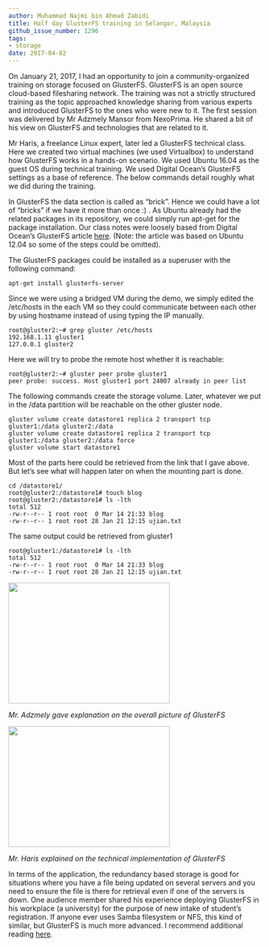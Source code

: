```yaml
---
author: Muhammad Najmi bin Ahmad Zabidi
title: Half day GlusterFS training in Selangor, Malaysia
github_issue_number: 1296
tags:
- storage
date: 2017-04-02
---
```


On January 21, 2017, I had an opportunity to join a community-organized training on storage focused on GlusterFS. GlusterFS is an open source cloud-based filesharing network. The training was not a strictly structured training as the topic approached knowledge sharing from various experts and introduced GlusterFS to the ones who were new to it. The first session was delivered by Mr Adzmely Mansor from NexoPrima. He shared a bit of his view on GlusterFS and technologies that are related to it.

Mr Haris, a freelance Linux expert, later led a GlusterFS technical class. Here we created two virtual machines (we used Virtualbox) to understand how GlusterFS works in a hands-on scenario. We used Ubuntu 16.04 as the guest OS during technical training. We used Digital Ocean’s GlusterFS settings as a base of reference. The below commands detail roughly what we did during the training.

In GlusterFS the data section is called as “brick”. Hence we could have a lot of “bricks” if we have it more than once :) . As Ubuntu already had the related packages in its repository, we could simply run apt-get for the package installation. Our class notes were loosely based from Digital Ocean’s GlusterFS article [here](https://www.digitalocean.com/community/tutorials/how-to-create-a-redundant-storage-pool-using-glusterfs-on-ubuntu-servers). (Note: the article was based on Ubuntu 12.04 so some of the steps could be omitted).

The GlusterFS packages could be installed as a superuser with the following command:

```plain
apt-get install glusterfs-server
```

Since we were using a bridged VM during the demo, we simply edited the /etc/hosts in the each VM so they could communicate between each other by using hostname instead of using typing the IP manually.

```plain
root@gluster2:~# grep gluster /etc/hosts
192.168.1.11 gluster1
127.0.0.1 gluster2
```

Here we will try to probe the remote host whether it is reachable:

```plain
root@gluster2:~# gluster peer probe gluster1
peer probe: success. Host gluster1 port 24007 already in peer list
```

The following commands create the storage volume. Later, whatever we put in the /data partition will be reachable on the other gluster node.

```plain
gluster volume create datastore1 replica 2 transport tcp gluster1:/data gluster2:/data
gluster volume create datastore1 replica 2 transport tcp gluster1:/data gluster2:/data force
gluster volume start datastore1
```

Most of the parts here could be retrieved from the link that I gave above. But let’s see what will happen later on when the mounting part is done.

```plain
cd /datastore1/
root@gluster2:/datastore1# touch blog
root@gluster2:/datastore1# ls -lth
total 512
-rw-r--r-- 1 root root  0 Mar 14 21:33 blog
-rw-r--r-- 1 root root 28 Jan 21 12:15 ujian.txt
```

The same output could be retrieved from gluster1

```plain
root@gluster1:/datastore1# ls -lth
total 512
-rw-r--r-- 1 root root  0 Mar 14 21:33 blog
-rw-r--r-- 1 root root 28 Jan 21 12:15 ujian.txt
```

<a href="/blog/2017/04/half-day-glusterfs-training-in-selangor/image-0-big.jpeg" imageanchor="1"><img border="0" height="240" src="/blog/2017/04/half-day-glusterfs-training-in-selangor/image-0.jpeg" width="320"/></a>

*Mr. Adzmely gave explanation on the overall picture of GlusterFS*

<a href="/blog/2017/04/half-day-glusterfs-training-in-selangor/image-1-big.jpeg" imageanchor="1"><img border="0" height="240" src="/blog/2017/04/half-day-glusterfs-training-in-selangor/image-1.jpeg" width="320"/></a>

*Mr. Haris explained on the technical implementation of GlusterFS*

In terms of the application, the redundancy based storage is good for situations where you have a file being updated on several servers and you need to ensure the file is there for retrieval even if one of the servers is down. One audience member shared his experience deploying GlusterFS in his workplace (a university) for the purpose of new intake of student’s registration. If anyone ever uses Samba filesystem or NFS, this kind of similar, but GlusterFS is much more advanced. I recommend additional reading [here](http://www.linux-mag.com/id/7833/).

